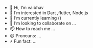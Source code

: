 - 👋 Hi, I’m vaibhav
- 👀 I’m interested in Dart ,flutter, Node.js
- 🌱 I’m currently learning ()
- 💞️ I’m looking to collaborate on ...
- 📫 How to reach me ...
- 😄 Pronouns: ...
- ⚡ Fun fact: ...

<!---
usernameisvaibhav/usernameisvaibhav is a ✨ special ✨ repository because its `README.md` (this file) appears on your GitHub profile.
You can click the Preview link to take a look at your changes.
--->
